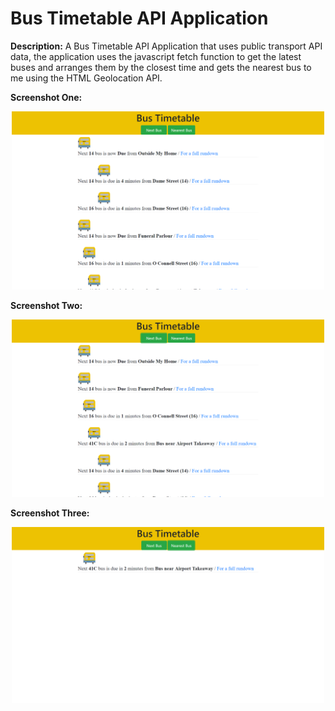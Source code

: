 # Bus Timetable API Application
<strong>Description:</strong> A Bus Timetable API Application that uses public transport API data, the application uses the javascript fetch function to get the latest buses and arranges them by the closest time and gets the nearest bus to me using the HTML Geolocation API.

<p><strong>Screenshot One:</strong></p>
<p align="center">
  <img src="images/busOne.PNG" width="500"/>
</p>

<p><strong>Screenshot Two:</strong></p>
<p align="center">
  <img src="images/busTwo.PNG" width="500"/>
</p>

<p><strong>Screenshot Three:</strong></p>
<p align="center">
  <img src="images/busThree.PNG" width="500"/>
</p>